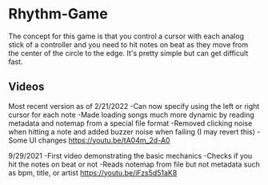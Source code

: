 # Rhythm-Game


The concept for this game is that you control a cursor with each analog stick of a controller and you need to hit notes on beat as they move from the center of the circle to the edge. It's pretty simple but can get difficult fast.


## Videos

Most recent version as of 2/21/2022
-Can now specify using the left or right cursor for each note
-Made loading songs much more dynamic by reading metadata and notemap from a special file format
-Removed clicking noise when hitting a note and added buzzer noise when failing (I may revert this)
-Some UI changes
https://youtu.be/tA04m_2d-A0


9/29/2021
-First video demonstrating the basic mechanics
-Checks if you hit the notes on beat or not
-Reads notemap from file but not metadata such as bpm, title, or artist
https://youtu.be/iFzs5d51aK8


